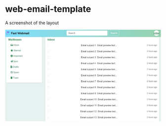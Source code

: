 # web-email-template 

A screenshot of the layout

![Screenshot](https://github.com/mudiadamz/web-email-template/blob/master/img/ss.jpg?raw=true)
